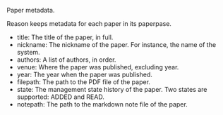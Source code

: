 Paper metadata.

Reason keeps metadata for each paper in its paperpase.
- title: The title of the paper, in full.
- nickname: The nickname of the paper. For instance,
   the name of the system.
- authors: A list of authors, in order.
- venue: Where the paper was published, excluding year.
- year: The year when the paper was published.
- filepath: The path to the PDF file of the paper.
- state: The management state history of the paper.
   Two states are supported: ADDED and READ.
- notepath: The path to the markdown note file of the
   paper.
